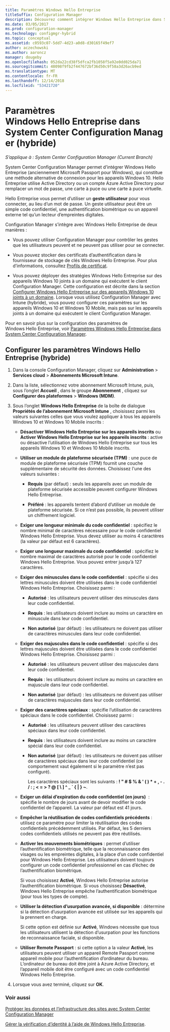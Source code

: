 ```yaml
---
title: Paramètres Windows Hello Entreprise
titleSuffix: Configuration Manager
description: Découvrez comment intégrer Windows Hello Entreprise dans System Center Configuration Manager.
ms.date: 03/05/2017
ms.prod: configuration-manager
ms.technology: configmgr-hybrid
ms.topic: conceptual
ms.assetid: c0593c07-5dd7-4d23-a0d8-d30165f49ef7
author: aczechowski
ms.author: aaroncz
manager: dougeby
ms.openlocfilehash: 052da22cd38f5dfca2fb1058f5a92e0dd025da71
ms.sourcegitcommit: 48098f9fb2f447672bf36d50c9f58a3d26acb9ed
ms.translationtype: MT
ms.contentlocale: fr-FR
ms.lasthandoff: 12/14/2018
ms.locfileid: "53421720"
---
```

# <a name="windows-hello-for-business-settings-in-system-center-configuration-manager-hybrid"></a>Paramètres Windows Hello Entreprise dans System Center Configuration Manager (hybride)

*S’applique à : System Center Configuration Manager (Current Branch)*

System Center Configuration Manager permet d’intégrer Windows Hello Entreprise (anciennement Microsoft Passport pour Windows), qui constitue une méthode alternative de connexion pour les appareils Windows 10. Hello Entreprise utilise Active Directory ou un compte Azure Active Directory pour remplacer un mot de passe, une carte à puce ou une carte à puce virtuelle.  

Hello Entreprise vous permet d’utiliser un **geste utilisateur** pour vous connecter, au lieu d’un mot de passe. Un geste utilisateur peut être un simple code confidentiel, une authentification biométrique ou un appareil externe tel qu’un lecteur d’empreintes digitales.  

 Configuration Manager s’intègre avec Windows Hello Entreprise de deux manières :  

-   Vous pouvez utiliser Configuration Manager pour contrôler les gestes que les utilisateurs peuvent et ne peuvent pas utiliser pour se connecter.  

-   Vous pouvez stocker des certificats d’authentification dans le fournisseur de stockage de clés Windows Hello Entreprise. Pour plus d’informations, consultez [Profils de certificat](create-pfx-certificate-profiles.md).  

- Vous pouvez déployer des stratégies Windows Hello Entreprise sur des appareils Windows 10 joints à un domaine qui exécutent le client Configuration Manager. Cette configuration est décrite dans la section [Configurer Windows Hello Entreprise sur des appareils Windows 10 joints à un domaine](../../protect/deploy-use/windows-hello-for-business-settings.md#configure-windows-hello-for-business-on-domain-joined-windows-10-devices). Lorsque vous utilisez Configuration Manager avec Intune (hybride), vous pouvez configurer ces paramètres sur les appareils Windows 10 et Windows 10 Mobile, mais pas sur les appareils joints à un domaine qui exécutent le client Configuration Manager.   

Pour en savoir plus sur la configuration des paramètres de Windows Hello Entreprise, voir [Paramètres Windows Hello Entreprise dans System Center Configuration Manager](../../protect/deploy-use/windows-hello-for-business-settings.md).

## <a name="configure-windows-hello-for-business-settings-hybrid"></a>Configurer les paramètres Windows Hello Entreprise (hybride)  

1. Dans la console Configuration Manager, cliquez sur **Administration** > **Services cloud** > **Abonnements Microsoft Intune**.  

2. Dans la liste, sélectionnez votre abonnement Microsoft Intune, puis, sous l’onglet **Accueil** , dans le groupe **Abonnement** , cliquez sur **Configurer des plateformes** > **Windows (MDM)**.  

3. Sous l’onglet **Windows Hello Entreprise** de la boîte de dialogue **Propriétés de l’abonnement Microsoft Intune** , choisissez parmi les valeurs suivantes celles que vous voulez appliquer à tous les appareils Windows 10 et Windows 10 Mobile inscrits :  

   - **Désactiver Windows Hello Entreprise sur les appareils inscrits** ou **Activer Windows Hello Entreprise sur les appareils inscrits** : active ou désactive l’utilisation de Windows Hello Entreprise sur tous les appareils Windows 10 et Windows 10 Mobile inscrits.  

   - **Utiliser un module de plateforme sécurisée (TPM)** : une puce de module de plateforme sécurisée (TPM) fournit une couche supplémentaire de sécurité des données. Choisissez l'une des valeurs suivantes :  

     -   **Requis** (par défaut) : seuls les appareils avec un module de plateforme sécurisée accessible peuvent configurer Windows Hello Entreprise.  

     -   **Préféré** : les appareils tentent d’abord d’utiliser un module de plateforme sécurisée. Si ce n’est pas possible, ils peuvent utiliser un chiffrement logiciel.  

   - **Exiger une longueur minimale du code confidentiel** : spécifiez le nombre minimal de caractères nécessaire pour le code confidentiel Windows Hello Entreprise. Vous devez utiliser au moins 4 caractères (la valeur par défaut est 6 caractères).  

   - **Exiger une longueur maximale du code confidentiel** : spécifiez le nombre maximal de caractères autorisé pour le code confidentiel Windows Hello Entreprise. Vous pouvez entrer jusqu’à 127 caractères.  

   - **Exiger des minuscules dans le code confidentiel** : spécifie si des lettres minuscules doivent être utilisées dans le code confidentiel Windows Hello Entreprise. Choisissez parmi :  

     -   **Autorisé** : les utilisateurs peuvent utiliser des minuscules dans leur code confidentiel.  

     -   **Requis** : les utilisateurs doivent inclure au moins un caractère en minuscule dans leur code confidentiel.  

     -   **Non autorisé** (par défaut) : les utilisateurs ne doivent pas utiliser de caractères minuscules dans leur code confidentiel.  

   - **Exiger des majuscules dans le code confidentiel** : spécifie si des lettres majuscules doivent être utilisées dans le code confidentiel Windows Hello Entreprise. Choisissez parmi :  

     -   **Autorisé** : les utilisateurs peuvent utiliser des majuscules dans leur code confidentiel.  

     -   **Requis** : les utilisateurs doivent inclure au moins un caractère en majuscule dans leur code confidentiel.  

     -   **Non autorisé** (par défaut) : les utilisateurs ne doivent pas utiliser de caractères majuscules dans leur code confidentiel.  

   - **Exiger des caractères spéciaux** : spécifie l’utilisation de caractères spéciaux dans le code confidentiel. Choisissez parmi :  

     - **Autorisé** : les utilisateurs peuvent utiliser des caractères spéciaux dans leur code confidentiel.  

     - **Requis** : les utilisateurs doivent inclure au moins un caractère spécial dans leur code confidentiel.  

     - **Non autorisé** (par défaut) : les utilisateurs ne doivent pas utiliser de caractères spéciaux dans leur code confidentiel (ce comportement vaut également si le paramètre n’est pas configuré).  

       Les caractères spéciaux sont les suivants : **! " # $ % & ' ( ) \* + , - . / : ; < = > ? @ [ \ ] ^ _ ` { &#124; } ~**.  

   - **Exiger un délai d’expiration du code confidentiel (en jours)**  : spécifie le nombre de jours avant de devoir modifier le code confidentiel de l’appareil. La valeur par défaut est 41 jours.  

   - **Empêcher la réutilisation de codes confidentiels précédents** : utilisez ce paramètre pour limiter la réutilisation des codes confidentiels précédemment utilisés. Par défaut, les 5 derniers codes confidentiels utilisés ne peuvent pas être réutilisés.  

   - **Activer les mouvements biométriques** : permet d’utiliser l’authentification biométrique, telle que la reconnaissance des visages ou les empreintes digitales, à la place d’un code confidentiel pour Windows Hello Entreprise. Les utilisateurs doivent toujours configurer un code confidentiel professionnel en cas d’échec de l’authentification biométrique.  

      Si vous choisissez **Activé**, Windows Hello Entreprise autorise l’authentification biométrique.  Si vous choisissez **Désactivé**, Windows Hello Entreprise empêche l’authentification biométrique (pour tous les types de compte).  

   - **Utiliser la détection d’usurpation avancée, si disponible** : détermine si la détection d’usurpation avancée est utilisée sur les appareils qui la prennent en charge.  

      Si cette option est définie sur **Activé**, Windows nécessite que tous les utilisateurs utilisent la détection d’usurpation pour les fonctions de reconnaissance faciale, si disponible.  

   - **Utiliser Remote Passport** : si cette option a la valeur **Activé**, les utilisateurs peuvent utiliser un appareil Remote Passport comme appareil mobile pour l’authentification d’ordinateur du bureau. L’ordinateur de bureau doit être joint à Azure Active Directory, et l’appareil mobile doit être configuré avec un code confidentiel Windows Hello Entreprise.  

4. Lorsque vous avez terminé, cliquez sur **OK**.  

### <a name="see-also"></a>Voir aussi  
 [Protéger les données et l’infrastructure des sites avec System Center Configuration Manager](../../protect/understand/protect-data-and-site-infrastructure.md)

 [Gérer la vérification d’identité à l’aide de Windows Hello Entreprise](https://technet.microsoft.com/itpro/windows/keep-secure/manage-identity-verification-using-microsoft-passport).  
